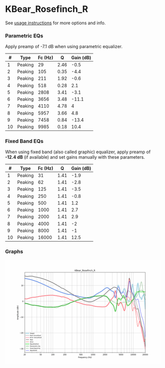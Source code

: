 # KBear_Rosefinch_R
See [usage instructions](https://github.com/jaakkopasanen/AutoEq#usage) for more options and info.

### Parametric EQs
Apply preamp of -7.1 dB when using parametric equalizer.

|   # | Type    |   Fc (Hz) |    Q |   Gain (dB) |
|-----|---------|-----------|------|-------------|
|   1 | Peaking |        29 | 2.46 |        -0.5 |
|   2 | Peaking |       105 | 0.35 |        -4.4 |
|   3 | Peaking |       211 | 1.92 |        -0.6 |
|   4 | Peaking |       518 | 0.28 |         2.1 |
|   5 | Peaking |      2808 | 3.41 |        -3.1 |
|   6 | Peaking |      3656 | 3.48 |       -11.1 |
|   7 | Peaking |      4110 | 4.78 |         4   |
|   8 | Peaking |      5957 | 3.66 |         4.8 |
|   9 | Peaking |      7458 | 0.84 |       -13.4 |
|  10 | Peaking |      9985 | 0.18 |        10.4 |

### Fixed Band EQs
When using fixed band (also called graphic) equalizer, apply preamp of **-12.4 dB** (if available) and set gains manually with these parameters.

|   # | Type    |   Fc (Hz) |    Q |   Gain (dB) |
|-----|---------|-----------|------|-------------|
|   1 | Peaking |        31 | 1.41 |        -1.9 |
|   2 | Peaking |        62 | 1.41 |        -2.8 |
|   3 | Peaking |       125 | 1.41 |        -3.5 |
|   4 | Peaking |       250 | 1.41 |        -0.8 |
|   5 | Peaking |       500 | 1.41 |         1.2 |
|   6 | Peaking |      1000 | 1.41 |         2.7 |
|   7 | Peaking |      2000 | 1.41 |         2.9 |
|   8 | Peaking |      4000 | 1.41 |        -2   |
|   9 | Peaking |      8000 | 1.41 |        -1   |
|  10 | Peaking |     16000 | 1.41 |        12.5 |

### Graphs
![](./KBear_Rosefinch_R.png)
